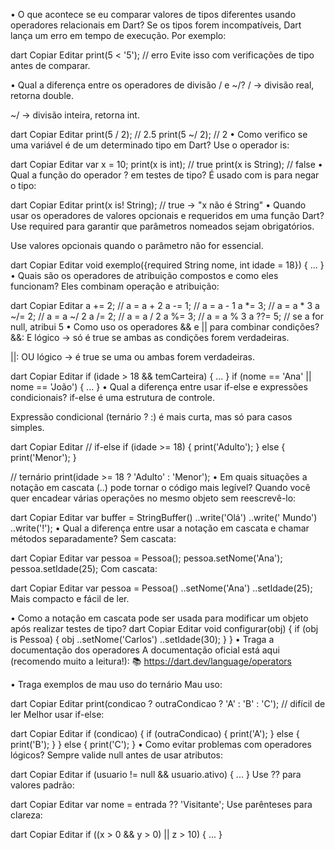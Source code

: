 • O que acontece se eu comparar valores de tipos diferentes usando operadores relacionais em Dart?
Se os tipos forem incompatíveis, Dart lança um erro em tempo de execução. Por exemplo:

dart
Copiar
Editar
print(5 < '5'); // erro
Evite isso com verificações de tipo antes de comparar.

• Qual a diferença entre os operadores de divisão / e ~/?
/ → divisão real, retorna double.

~/ → divisão inteira, retorna int.

dart
Copiar
Editar
print(5 / 2);  // 2.5
print(5 ~/ 2); // 2
• Como verifico se uma variável é de um determinado tipo em Dart?
Use o operador is:

dart
Copiar
Editar
var x = 10;
print(x is int); // true
print(x is String); // false
• Qual a função do operador ? em testes de tipo?
É usado com is para negar o tipo:

dart
Copiar
Editar
print(x is! String); // true → "x não é String"
• Quando usar os operadores de valores opcionais e requeridos em uma função Dart?
Use required para garantir que parâmetros nomeados sejam obrigatórios.

Use valores opcionais quando o parâmetro não for essencial.

dart
Copiar
Editar
void exemplo({required String nome, int idade = 18}) { ... }
• Quais são os operadores de atribuição compostos e como eles funcionam?
Eles combinam operação e atribuição:

dart
Copiar
Editar
a += 2;  // a = a + 2
a -= 1;  // a = a - 1
a *= 3;  // a = a * 3
a ~/= 2; // a = a ~/ 2
a /= 2;  // a = a / 2
a %= 3;  // a = a % 3
a ??= 5; // se a for null, atribui 5
• Como uso os operadores && e || para combinar condições?
&&: E lógico → só é true se ambas as condições forem verdadeiras.

||: OU lógico → é true se uma ou ambas forem verdadeiras.

dart
Copiar
Editar
if (idade > 18 && temCarteira) { ... }
if (nome == 'Ana' || nome == 'João') { ... }
• Qual a diferença entre usar if-else e expressões condicionais?
if-else é uma estrutura de controle.

Expressão condicional (ternário ? :) é mais curta, mas só para casos simples.

dart
Copiar
Editar
// if-else
if (idade >= 18) {
  print('Adulto');
} else {
  print('Menor');
}

// ternário
print(idade >= 18 ? 'Adulto' : 'Menor');
• Em quais situações a notação em cascata (..) pode tornar o código mais legível?
Quando você quer encadear várias operações no mesmo objeto sem reescrevê-lo:

dart
Copiar
Editar
var buffer = StringBuffer()
  ..write('Olá')
  ..write(' Mundo')
  ..write('!');
• Qual a diferença entre usar a notação em cascata e chamar métodos separadamente?
Sem cascata:

dart
Copiar
Editar
var pessoa = Pessoa();
pessoa.setNome('Ana');
pessoa.setIdade(25);
Com cascata:

dart
Copiar
Editar
var pessoa = Pessoa()
  ..setNome('Ana')
  ..setIdade(25);
Mais compacto e fácil de ler.

• Como a notação em cascata pode ser usada para modificar um objeto após realizar testes de tipo?
dart
Copiar
Editar
void configurar(obj) {
  if (obj is Pessoa) {
    obj
      ..setNome('Carlos')
      ..setIdade(30);
  }
}
• Traga a documentação dos operadores
A documentação oficial está aqui (recomendo muito a leitura!): 📚 https://dart.dev/language/operators

• Traga exemplos de mau uso do ternário
Mau uso:

dart
Copiar
Editar
print(condicao ? outraCondicao ? 'A' : 'B' : 'C'); // difícil de ler
Melhor usar if-else:

dart
Copiar
Editar
if (condicao) {
  if (outraCondicao) {
    print('A');
  } else {
    print('B');
  }
} else {
  print('C');
}
• Como evitar problemas com operadores lógicos?
Sempre valide null antes de usar atributos:

dart
Copiar
Editar
if (usuario != null && usuario.ativo) { ... }
Use ?? para valores padrão:

dart
Copiar
Editar
var nome = entrada ?? 'Visitante';
Use parênteses para clareza:

dart
Copiar
Editar
if ((x > 0 && y > 0) || z > 10) { ... }
